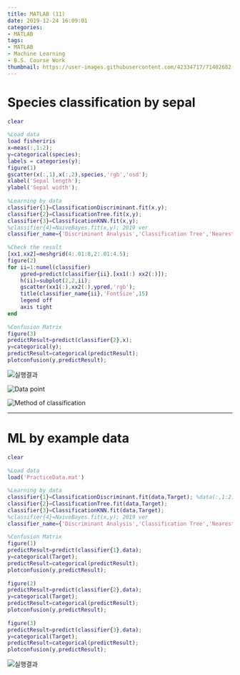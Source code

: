 ```yaml
---
title: MATLAB (11)
date: 2019-12-24 16:09:01
categories:
- MATLAB
tags:
- MATLAB
- Machine Learning
- B.S. Course Work
thumbnail: https://user-images.githubusercontent.com/42334717/71402682-ddf16980-2670-11ea-974c-1966f6959e6a.png
---
```

# Species classification by sepal

~~~Matlab
clear
 
%Load data
load fisheriris
x=meas(:,1:2);
y=categorical(species);
labels = categories(y);
figure(1)
gscatter(x(:,1),x(:,2),species,'rgb','osd');
xlabel('Sepal length');
ylabel('Sepal width');
 
%Learning by data
classifier{1}=ClassificationDiscriminant.fit(x,y);
classifier{2}=ClassificationTree.fit(x,y);
classifier{3}=ClassificationKNN.fit(x,y);
%classifier{4}=NaiveBayes.fit(x,y); 2019 ver
classifier_name={'Discriminant Analysis','Classification Tree','Nearest Neighbor'}; %'Naive Bayes'
 
%Check the result
[xx1,xx2]=meshgrid(4:.01:8,2:.01:4.5);
figure(2)
for ii=1:numel(classifier)
    ypred=predict(classifier{ii},[xx1(:) xx2(:)]);
    h(ii)=subplot(2,2,ii);
    gscatter(xx1(:),xx2(:),ypred,'rgb');
    title(classifier_name{ii},'FontSize',15)
    legend off
    axis tight
end
 
%Confusion Matrix
figure(3)
predictResult=predict(classifier{2},x);
y=categorical(y);
predictResult=categorical(predictResult);
plotconfusion(y,predictResult);
~~~
<!-- more -->

![실행결과](https://user-images.githubusercontent.com/42334717/71402682-ddf16980-2670-11ea-974c-1966f6959e6a.png)

![Data point](https://user-images.githubusercontent.com/42334717/71402920-80a9e800-2671-11ea-8bf2-df4e8df4c00c.png)

![Method of classification](https://user-images.githubusercontent.com/42334717/71402926-83a4d880-2671-11ea-8a2f-117587bc4fc4.png)
***
# ML by example data

~~~Matlab
clear
 
%Load data
load('PracticeData.mat')
 
%Learning by data
classifier{1}=ClassificationDiscriminant.fit(data,Target); %data(:,1:2)로 어떤 데이터 쓸지 결정 가능
classifier{2}=ClassificationTree.fit(data,Target);
classifier{3}=ClassificationKNN.fit(data,Target);
%classifier{4}=NaiveBayes.fit(x,y); 2019 ver
classifier_name={'Discriminant Analysis','Classification Tree','Nearest Neighbor'}; %'Naive Bayes'
 
%Confusion Matrix
figure(1)
predictResult=predict(classifier{1},data);
y=categorical(Target);
predictResult=categorical(predictResult);
plotconfusion(y,predictResult);
 
figure(2)
predictResult=predict(classifier{2},data);
y=categorical(Target);
predictResult=categorical(predictResult);
plotconfusion(y,predictResult);
 
figure(3)
predictResult=predict(classifier{3},data);
y=categorical(Target);
predictResult=categorical(predictResult);
plotconfusion(y,predictResult);
~~~

![실행결과](https://user-images.githubusercontent.com/42334717/71402866-58ba8480-2671-11ea-9fb1-c53c8c9df8e0.png)